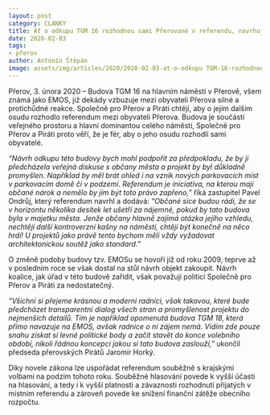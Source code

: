 ```yaml
---
layout: post
category: CLANKY
title: Ať o odkupu TGM 16 rozhodnou sami Přerované v referendu, navrhují Společně pro Přerov a Piráti
date: 2020-02-03
tags: 
- přerov
author: Antonín Štěpán
image: assets/img/articles/2020/2020-02-03-at-o-odkupu TGM-16-rozhodnout-prerovane.jpg  #751x422 pixelu
---
```

Přerov, 3. února 2020 – Budova TGM 16 na hlavním náměstí v Přerově, všem známá jako EMOS, již dekády vzbuzuje mezi obyvateli Přerova silné a protichůdné reakce. Společně pro Přerov a Piráti chtějí, aby o jejím dalším osudu rozhodlo referendum mezi obyvateli Přerova. Budova je součástí veřejného prostoru a hlavní dominantou celého náměstí, Společně pro Přerov a Piráti proto věří, že je fér, aby o jeho osudu rozhodli sami obyvatelé.

*“Návrh odkupu této budovy bych mohl podpořit za předpokladu, že by ji předcházela veřejná diskuse s občany města a projekt by byl důkladně promyšlen. Například by měl brát ohled i na vznik nových parkovacích míst v parkovacím domě či v podzemí. Referendum je iniciativa, na kterou mají občané nárok a nemělo by jim být toto právo zapřeno,”* říká zastupitel Pavel Ondrůj, který referendum navrhl a dodává: *“Občané sice budou rádi, že se v horizontu několika desítek let ušetří za nájemné, pokud by tato budova byla v majetku města. Jenže občany hlavně zajímá otázka jejího vzhledu, nechtějí další kontroverzní kašny na náměstí, chtějí být konečně na něco hrdí! U projektů jako právě tento bychom měli vždy vyžadovat architektonickou soutěž jako standard.”*

O změně podoby budovy tzv. EMOSu se hovoří již od roku 2009, teprve až v posledním roce se však dostal na stůl návrh objekt zakoupit. Návrh koalice, jak úřad v této budově zařídit, však považují politici Společně pro Přerov a Piráti za nedostatečný.

*“Všichni si přejeme krásnou a moderní radnici, však takovou, které bude předcházet transparentní dialog všech stran a promyšlenost projektu do nejmenších detailů. Tím je například opomenutá budova TGM 18, která přímo navazuje na EMOS, avšak radnice o ní zájem nemá. Vidím zde pouze snahu získat si levné politické body a začít stavět do konce volebního období, nikoli řádnou koncepci jakou si tato budova zaslouží,”* ukončil předseda přerovských Pirátů Jaromír Horký.

Díky novele zákona lze uspořádat referendum souběžně s krajskými volbami na podzim tohoto roku. Souběžné hlasování povede k vyšší účasti na hlasování, a tedy i k vyšší platnosti a závaznosti rozhodnutí přijatých v místním referendu a  zároveň povede ke snížení finanční zátěže obecního rozpočtu.

